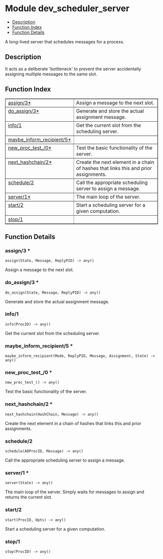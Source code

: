 

# Module dev_scheduler_server
* [Description](#description)
* [Function Index](#index)
* [Function Details](#functions)

A long-lived server that schedules messages for a process.

<a name="description"></a>

## Description
It acts as a deliberate 'bottleneck' to prevent the server accidentally
assigning multiple messages to the same slot.<a name="index"></a>

## Function Index


<table width="100%" border="1" cellspacing="0" cellpadding="2" summary="function index"><tr><td valign="top"><a href="#assign-3">assign/3*</a></td><td>Assign a message to the next slot.</td></tr><tr><td valign="top"><a href="#do_assign-3">do_assign/3*</a></td><td>Generate and store the actual assignment message.</td></tr><tr><td valign="top"><a href="#info-1">info/1</a></td><td>Get the current slot from the scheduling server.</td></tr><tr><td valign="top"><a href="#maybe_inform_recipient-5">maybe_inform_recipient/5*</a></td><td></td></tr><tr><td valign="top"><a href="#new_proc_test_-0">new_proc_test_/0*</a></td><td>Test the basic functionality of the server.</td></tr><tr><td valign="top"><a href="#next_hashchain-2">next_hashchain/2*</a></td><td>Create the next element in a chain of hashes that links this and prior
assignments.</td></tr><tr><td valign="top"><a href="#schedule-2">schedule/2</a></td><td>Call the appropriate scheduling server to assign a message.</td></tr><tr><td valign="top"><a href="#server-1">server/1*</a></td><td>The main loop of the server.</td></tr><tr><td valign="top"><a href="#start-2">start/2</a></td><td>Start a scheduling server for a given computation.</td></tr><tr><td valign="top"><a href="#stop-1">stop/1</a></td><td></td></tr></table>


<a name="functions"></a>

## Function Details

<a name="assign-3"></a>

### assign/3 *

`assign(State, Message, ReplyPID) -> any()`

Assign a message to the next slot.

<a name="do_assign-3"></a>

### do_assign/3 *

`do_assign(State, Message, ReplyPID) -> any()`

Generate and store the actual assignment message.

<a name="info-1"></a>

### info/1

`info(ProcID) -> any()`

Get the current slot from the scheduling server.

<a name="maybe_inform_recipient-5"></a>

### maybe_inform_recipient/5 *

`maybe_inform_recipient(Mode, ReplyPID, Message, Assignment, State) -> any()`

<a name="new_proc_test_-0"></a>

### new_proc_test_/0 *

`new_proc_test_() -> any()`

Test the basic functionality of the server.

<a name="next_hashchain-2"></a>

### next_hashchain/2 *

`next_hashchain(HashChain, Message) -> any()`

Create the next element in a chain of hashes that links this and prior
assignments.

<a name="schedule-2"></a>

### schedule/2

`schedule(AOProcID, Message) -> any()`

Call the appropriate scheduling server to assign a message.

<a name="server-1"></a>

### server/1 *

`server(State) -> any()`

The main loop of the server. Simply waits for messages to assign and
returns the current slot.

<a name="start-2"></a>

### start/2

`start(ProcID, Opts) -> any()`

Start a scheduling server for a given computation.

<a name="stop-1"></a>

### stop/1

`stop(ProcID) -> any()`


